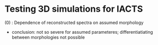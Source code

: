 # Testing 3D simulations for IACTS

(0) : Dependence of reconstructed spectra on assumed morphology
- conclusion: not so severe for assumed parameteres; differentiatiating between morphologies not possible
